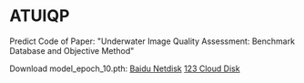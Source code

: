 # ATUIQP
Predict Code of Paper: "Underwater Image Quality Assessment: Benchmark Database and Objective Method"

Download model_epoch_10.pth:
[Baidu Netdisk](https://pan.baidu.com/s/1nDh_GaIIZ2PIvaUc7kVpLw?pwd=UIQA) [123 Cloud Disk](https://www.123pan.com/s/GPm9-jazh3.html)

